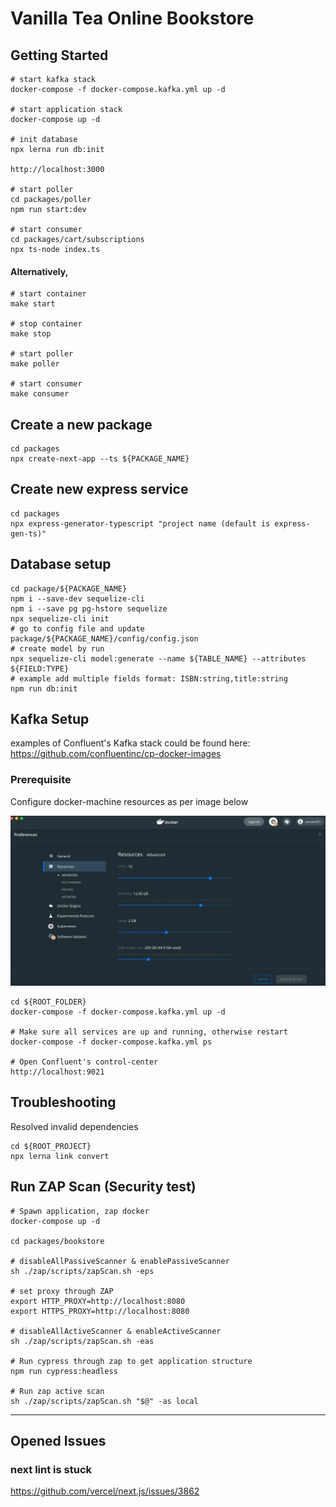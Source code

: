 # Vanilla Tea Online Bookstore

## Getting Started

```shell
# start kafka stack
docker-compose -f docker-compose.kafka.yml up -d

# start application stack
docker-compose up -d

# init database
npx lerna run db:init

http://localhost:3000

# start poller
cd packages/poller
npm run start:dev

# start consumer
cd packages/cart/subscriptions
npx ts-node index.ts
```

#### Alternatively,
```shell
# start container
make start

# stop container
make stop

# start poller
make poller

# start consumer
make consumer
```

## Create a new package

```shell
cd packages
npx create-next-app --ts ${PACKAGE_NAME}
```

## Create new express service

```shell
cd packages
npx express-generator-typescript "project name (default is express-gen-ts)"
```

## Database setup

```shell
cd package/${PACKAGE_NAME}
npm i --save-dev sequelize-cli
npm i --save pg pg-hstore sequelize
npx sequelize-cli init
# go to config file and update package/${PACKAGE_NAME}/config/config.json
# create model by run
npx sequelize-cli model:generate --name ${TABLE_NAME} --attributes ${FIELD:TYPE}
# example add multiple fields format: ISBN:string,title:string
npm run db:init
```

## Kafka Setup

examples of Confluent's Kafka stack could be found here: https://github.com/confluentinc/cp-docker-images

### Prerequisite

Configure docker-machine resources as per image below

![](./docs/img/kafka_docker_resources.png)

```shell
cd ${ROOT_FOLDER}
docker-compose -f docker-compose.kafka.yml up -d

# Make sure all services are up and running, otherwise restart
docker-compose -f docker-compose.kafka.yml ps

# Open Confluent's control-center
http://localhost:9021
```

## Troubleshooting

Resolved invalid dependencies

```shell
cd ${ROOT_PROJECT}
npx lerna link convert
```

## Run ZAP Scan (Security test)

```shell
# Spawn application, zap docker 
docker-compose up -d

cd packages/bookstore

# disableAllPassiveScanner & enablePassiveScanner
sh ./zap/scripts/zapScan.sh -eps

# set proxy through ZAP
export HTTP_PROXY=http://localhost:8080
export HTTPS_PROXY=http://localhost:8080

# disableAllActiveScanner & enableActiveScanner
sh ./zap/scripts/zapScan.sh -eas

# Run cypress through zap to get application structure
npm run cypress:headless

# Run zap active scan 
sh ./zap/scripts/zapScan.sh "$@" -as local
```

---

## Opened Issues

### next lint is stuck

https://github.com/vercel/next.js/issues/3862
